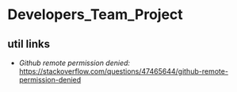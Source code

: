 # Developers_Team_Project

## util links

- *Github remote permission denied:* https://stackoverflow.com/questions/47465644/github-remote-permission-denied